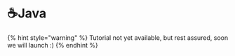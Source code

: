 # ☕Java

{% hint style="warning" %}
Tutorial not yet available, but rest assured, soon we will launch :\)
{% endhint %}

